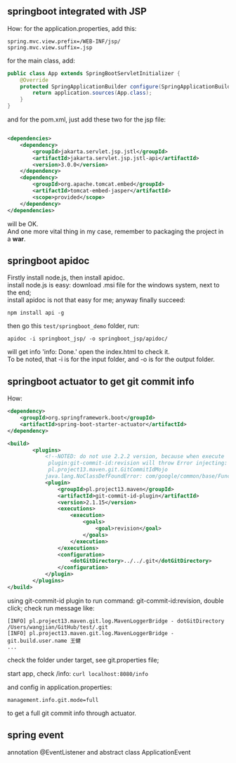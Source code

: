 ## springboot integrated with JSP

How:
for the application.properties, add this:

```
spring.mvc.view.prefix=/WEB-INF/jsp/
spring.mvc.view.suffix=.jsp
```

for the main class, add:

```java
public class App extends SpringBootServletInitializer {
	@Override
	protected SpringApplicationBuilder configure(SpringApplicationBuilder application) {
		return application.sources(App.class);
	}
}
```

and for the pom.xml, just add these two for the jsp file:

```xml

<dependencies>
    <dependency>
        <groupId>jakarta.servlet.jsp.jstl</groupId>
        <artifactId>jakarta.servlet.jsp.jstl-api</artifactId>
        <version>3.0.0</version>
    </dependency>
    <dependency>
        <groupId>org.apache.tomcat.embed</groupId>
        <artifactId>tomcat-embed-jasper</artifactId>
        <scope>provided</scope>
    </dependency>
</dependencies>
```

will be OK.  
And one more vital thing in my case, remember to packaging the project in a **war**.

## springboot apidoc

Firstly install node.js, then install apidoc.  
install node.js is easy: download .msi file for the windows system, next to the end;  
install apidoc is not that easy for me; anyway finally succeed:

```
npm install api -g
```

then go this ```test/springboot_demo``` folder, run:

```
apidoc -i springboot_jsp/ -o springboot_jsp/apidoc/
```

will get info 'info: Done.' open the index.html to check it.  
To be noted, that -i is for the input folder, and -o is for the output folder.

## springboot actuator to get git commit info

How:

```xml
<dependency>
    <groupId>org.springframework.boot</groupId>
    <artifactId>spring-boot-starter-actuator</artifactId>
</dependency>
```

```xml
<build>
        <plugins>
            <!--NOTED: do not use 2.2.2 version, because when execute
             plugin:git-commit-id:revision will throw Error injecting:
             pl.project13.maven.git.GitCommitIdMojo
            java.lang.NoClassDefFoundError: com/google/common/base/Function-->
            <plugin>
                <groupId>pl.project13.maven</groupId>
                <artifactId>git-commit-id-plugin</artifactId>
                <version>2.1.15</version>
                <executions>
                    <execution>
                        <goals>
                            <goal>revision</goal>
                        </goals>
                    </execution>
                </executions>
                <configuration>
                    <dotGitDirectory>../../.git</dotGitDirectory>
                </configuration>
            </plugin>
        </plugins>
</build>
```

using git-commit-id plugin to run command: git-commit-id:revision, double click;
check run message like:

```
[INFO] pl.project13.maven.git.log.MavenLoggerBridge - dotGitDirectory /Users/wangjian/GitHub/test/.git
[INFO] pl.project13.maven.git.log.MavenLoggerBridge - git.build.user.name 王健
...
```

check the folder under target, see git.properties file;

start app, check /info:
```curl localhost:8080/info```

and config in application.properties:

```
management.info.git.mode=full
```

to get a full git commit info through actuator.

## spring event

annotation @EventListener and abstract class ApplicationEvent
